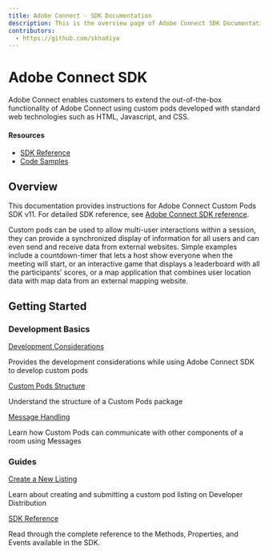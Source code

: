 ```yaml
---
title: Adobe Connect - SDK Documentation
description: This is the overview page of Adobe Connect SDK Documentation
contributors:
  - https://github.com/skhadiya 
---
```


<HeroSimple slots="heading, text"/>

# Adobe Connect SDK

Adobe Connect enables customers to extend the out-of-the-box functionality of Adobe Connect using custom pods developed with standard web technologies such as HTML, Javascript, and CSS.

<Resources slots="heading, links"/>

#### Resources

* [SDK Reference](https://developer.adobe.com/adobe-connect-sdk/sdk/)
* [Code Samples](https://developer.adobe.com/adobe-connect-sdk/guides/code_samples/)

## Overview

This documentation provides instructions for Adobe Connect Custom Pods SDK v11. For detailed SDK reference, see [Adobe Connect SDK reference](https://developer.adobe.com/adobe-connect-sdk/sdk/).

Custom pods can be used to allow multi-user interactions within a session, they can provide a synchronized display of information for all users and can even send and receive data from external websites. Simple examples include a countdown-timer that lets a host show everyone when the meeting will start, or an interactive game that displays a leaderboard with all the participants’ scores, or a map application that combines user location data with map data from an external mapping website. 

## Getting Started

<DiscoverBlock slots="heading, link, text"/>

### Development Basics

[Development Considerations](guides/development_considerations/)

Provides the development considerations while using Adobe Connect SDK to develop custom pods

<DiscoverBlock slots="link, text"/>

[Custom Pods Structure](guides/custom_pod_structure/)

Understand the structure of a Custom Pods package

<DiscoverBlock slots="link, text"/>

[Message Handling](guides/message_handling/)

Learn how Custom Pods can communicate with other components of a room using Messages

<DiscoverBlock slots="heading, link, text"/>

### Guides

[Create a New Listing](guides/submission_guidelines/create_listing/)

Learn about creating and submitting a custom pod listing on Developer Distribution

<DiscoverBlock slots="link, text"/>

[SDK Reference](/sdk/)

Read through the complete reference to the Methods, Properties, and Events available in the SDK. 

<DiscoverBlock width="100%" slots="heading, link, text"/>




